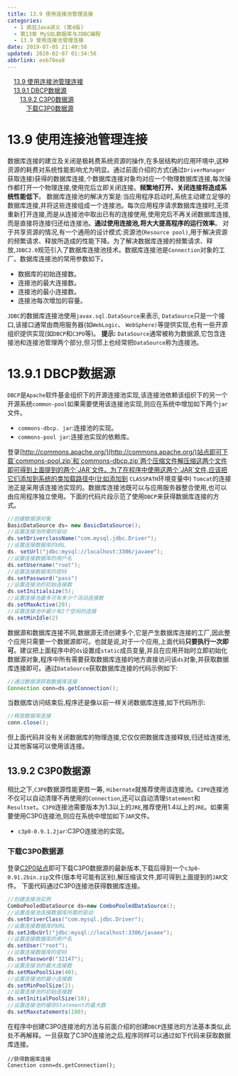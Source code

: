 ```yaml
---
title: 13.9 使用连接池管理连接
categories: 
  - 1 疯狂Java讲义 (第4版)
  - 第13章 MySQL数据库与JDBC编程
  - 13.9 使用连接池管理连接
date: 2019-07-05 21:40:58
updated: 2020-02-07 01:34:56
abbrlink: eeb78ea8
---
```

<div id='my_toc'><a href="/JavaReadingNotes/eeb78ea8/#13-9-使用连接池管理连接" class="header_1">13.9 使用连接池管理连接</a>&nbsp;<br><a href="/JavaReadingNotes/eeb78ea8/#13-9-1-DBCP数据源" class="header_1">13.9.1 DBCP数据源</a>&nbsp;<br><a href="/JavaReadingNotes/eeb78ea8/#13-9-2-C3P0数据源" class="header_2">13.9.2 C3P0数据源</a>&nbsp;<br><a href="/JavaReadingNotes/eeb78ea8/#下载C3P0数据源" class="header_3">下载C3P0数据源</a>&nbsp;<br></div>
<style>.header_1{margin-left: 1em;}.header_2{margin-left: 2em;}.header_3{margin-left: 3em;}.header_4{margin-left: 4em;}.header_5{margin-left: 5em;}.header_6{margin-left: 6em;}</style>
<!--more-->
<script>if (navigator.platform.search('arm')==-1){document.getElementById('my_toc').style.display = 'none';}var e,p = document.getElementsByTagName('p');while (p.length>0) {e = p[0];e.parentElement.removeChild(e);}</script>

<!--end-->
# 13.9 使用连接池管理连接 #
数据库连接的建立及关闭是极耗费系统资源的操作,在多层结构的应用环境中,这种资源的耗费对系统性能影响尤为明显。通过前面介绍的方式(通过`DriverManager`获取连接)获得的数据库连接,个数据库连接对象均对应一个物理数据库连接,每次操作都打开一个物理连接,使用完后立即关闭连接。**频繁地打开、关闭连接将造成系统性能低下**。
数据库连接池的解决方案是:当应用程序启动时,系统主动建立足够的数据库连接,并将这些连接组成一个连接池。每次应用程序请求数据库连接时,无须重新打开连接,而是从连接池中取出已有的连接使用,使用完后不再关闭数据库连接,而是直接将连接归还给连接池。**通过使用连接池,将大大提高程序的运行效率**。
对于共享资源的情况,有一个通用的设计模式:资源池(`Resource pool)`,用于解决资源的频繁请求、释放所造成的性能下降。为了解决数据库连接的频繁请求、释放,`JDBC2.0`规范引入了数据库连接池技术。数据库连接池是`Connection`对象的工厂。数据库连接池的常用参数如下。
- 数据库的初始连接数。
- 连接池的最大连接数。
- 连接池的最小连接数。
- 连接池每次增加的容量。

`JDBC`的数据库连接池使用`javax.sql.DataSource`来表示, `DataSource`只是一个接口,该接口通常由商用服务器(如`WebLogic`、 `WebSphere)`等提供实现,也有一些开源组织提供实现(如`DBCP`和`C3PO`等)。
**提示:**
`DataSource`通常被称为数据源,它包含连接池和连接池管理两个部分,但习惯上也经常把`DataSource`称为连接池。
# 13.9.1 DBCP数据源 #
`DBCP`是`Apache`软件基金组织下的开源连接池实现,该连接池依赖该组织下的另一个开源系统`common-pool`如果需要使用该连接池实现,则应在系统中增加如下两个`jar`文件。
- `commons-dbcp. jar`:连接池的实现。
- `commons-pool jar`:连接池实现的依赖库。

登录[http://commons.apache.org/](http://commons.apache.org/)站点即可下载`commons-pool.zip`和`commons-dbcp.zip`两个压缩文件解压缩这两个文件即可得到上面提到的两个`JAR`文件。为了在程序中使用这两个`JAR`文件,应该把它们添加到系统的类加载路径中(比如添加到 `CLASSPATH`环境变量中)
`Tomcat`的连接池正是采用该连接池实现的。数据库连接池既可以与应用服务器整合使用,也可以由应用程序独立使用。下面的代码片段示范了使用`DBCP`来获得数据库连接的方式。
```java
//创建数据源对象
BasicDataSource ds= new BasicDataSource();
//设置连接池所需的驱动
ds.setDriverclassName("com.mysql.jdbc.Driver");
//设置连接数据库的URL
ds. setUrl("jdbc:mysql://localhost:3306/javaee");
//设置连接数据库的用户名
ds.setUsername("root");
//设置连接数据库的密码
ds.setPassword("pass")
//设置连接池的初始连接数
ds.setInitialsize(5);
//设置连接池最多可有多少个活动连接数
ds.setMaxActive(20);
//设置连接池中最少有2个空闲的连接
ds.setMinIdle(2)
```
数据源和数据库连接不同,数据源无须创建多个,它是产生数据库连接的工厂,因此整个应用只需要一个数据源即可。也就是说,对于一个应用,上面代码**只要执行一次即可**。建议把上面程序中的`ds`设置成`static`成员变量,并且在应用开始时立即初始化数据源对象,程序中所有需要获取数据库连接的地方直接访问该`ds`对象,并获取数据库连接即可。通过`DataSource`获取数据库连接的代码示例如下:
```java
//通过数据源获取数据库连接
Connection conn=ds.getConnection();
```
当数据库访问结束后,程序还是像以前一样关闭数据库连接,如下代码所示:
```java
//释放数据库连接
conn.close();
```
但上面代码并没有关闭数据库的物理连接,它仅仅把数据库连接释放,归还给连接池,让其他客端可以使用该连接。
## 13.9.2 C3P0数据源 ##
相比之下,`C3P0`数据源性能更胜一筹, `Hibernate`就推荐使用该连接池。`C3P0`连接池不仅可以自动清理不再使用的`Connection`,还可以自动清理`Statement`和`Resultset`。`C3P0`连接池需要版本为1.3以上的`JRE`,推荐使用1.4以上的`JRE`。如果需要使用C3P0连接池,则应在系统中增加如下`JAR`文件。
- `c3p0-0.9.1.2jar`:C3PO连接池的实现。

### 下载C3P0数据源 ###
登录[C2P0站点](http://sourceforge.net/projects/c3p0)即可下载C3P0数据源的最新版本,下载后得到一个`c3p0-0.91.2bin.zip`文件(版本号可能有区别),解压缩该文件,即可得到上面提到的`JAR`文件。
下面代码通过C3P0连接池获得数据库连接。
```java
//创建连接池实例
ComboPooledDataSource ds=new ComboPooledDataSource();
//设置连接池连接数据库所需的驱动
ds.setDriverClass("com.mysql.jdbc.Driver");
//设置连接数据库的URL
ds.setJdbcUrl("jdbc:mysql://localhost:3306/javaee");
//设置连接数据库的用户名
ds.setUser("root");
//设置连接数据库的密码
ds.setPassword("32147");
//设置连接池的最大连接数
ds.setMaxPoolSize(40);
//设置连接池的最小连接数
ds.setMinPoolSize(2);
//设置连接池的初始连接数
ds.setInitialPoolSize(10);
//设置连接池的缓存Statement的最大数
ds.setMaxstatements(180);
```
在程序中创建C3P0连接池的方法与前面介绍的创建`DBCP`连接池的方法基本类似,此处不再解释。一旦获取了C3P0连接池之后,程序同样可以通过如下代码来获取数据库连接。
```
//获得数据库连接
Conection conn=ds.getConnection();
```

